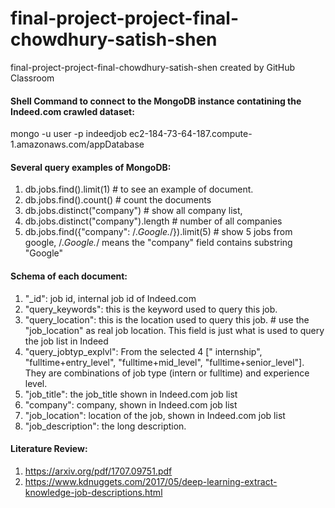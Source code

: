 # final-project-project-final-chowdhury-satish-shen
final-project-project-final-chowdhury-satish-shen created by GitHub Classroom


#### Shell Command to connect to the MongoDB instance contatining the Indeed.com crawled dataset:
mongo -u user -p indeedjob ec2-184-73-64-187.compute-1.amazonaws.com/appDatabase

#### Several query examples of MongoDB: 
1. db.jobs.find().limit(1)    #  to see an example of document.
2. db.jobs.find().count()     # count the documents
3. db.jobs.distinct("company")    # show all company list, 
4. db.jobs.distinct("company").length    # number of all companies
5. db.jobs.find({"company": /.*Google.*/}).limit(5)  # show 5 jobs from google,  /.*Google.*/ means the "company" field contains substring "Google"



#### Schema of each document:

1. "_id": job id, internal job id of Indeed.com
2. "query_keywords": this is the keyword used to query this job. 
3. "query_location": this is the location used to query this job.  # use the "job_location" as real job location. This field is just what is used to query the job list in Indeed
4. "query_jobtyp_explvl":  From the selected 4 [" internship", "fulltime+entry_level", "fulltime+mid_level", "fulltime+senior_level"]. They are combinations of job type (intern or fulltime) and experience level.
5. "job_title": the job_title shown in Indeed.com job list
6. "company": company, shown in Indeed.com job list
7. "job_location":  location of the job, shown in Indeed.com job list
8. "job_description":  the long description. 



#### Literature Review:
1. https://arxiv.org/pdf/1707.09751.pdf
2. https://www.kdnuggets.com/2017/05/deep-learning-extract-knowledge-job-descriptions.html
